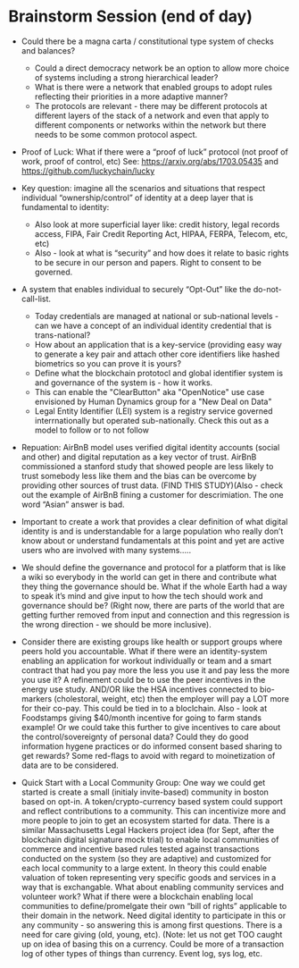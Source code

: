 # Brainstorm Session (end of day)

* Could there be a magna carta / constitutional type system of checks and balances?
  - Could a direct democracy network be an option to allow more choice of systems including a strong hierarchical leader?
  - What is there were a network that enabled groups to adopt rules reflecting their priorities in a more adaptive manner?
  - The protocols are relevant - there may be different protocols at different layers of the stack of a network and even that apply to different components or networks within the network but there needs to be some common protocol aspect.  

*  Proof of Luck: What if there were a “proof of luck” protocol (not proof of work, proof of control, etc) See: https://arxiv.org/abs/1703.05435  and https://github.com/luckychain/lucky 

* Key question: imagine all the scenarios and situations that respect individual “ownership/control” of identity at a deep layer that is fundamental to identity:
  - Also look at more superficial layer like: credit history, legal records access, FIPA, Fair Credit Reporting Act, HIPAA, FERPA, Telecom, etc, etc)
  - Also - look at what is “security” and how does it relate to basic rights to be secure in our person and papers.  Right to consent to be governed.  

* A system that enables individual to securely “Opt-Out” like the do-not-call-list.  
  - Today credentials are managed at national or sub-national levels - can we have a concept of an individual identity credential that is trans-national? 
  -  How about an application that is a key-service (providing easy way to generate a key pair and attach other core identifiers like hashed biometrics so you can prove it is yours?
  - Define what the blockchain prototocl and global identifier system is and governance of the system is - how it works.  
  - This can enable the "ClearButton" aka "OpenNotice" use case envisioned by Human Dynamics group for a "New Deal on Data"
  - Legal Entity Identifier (LEI) system is a registry service governed interrnationally but operated sub-nationally.  Check this out as a model to follow or to not follow

* Repuation:  AirBnB model uses verified digital identity accounts (social and other) and digital reputation as a key vector of trust.  AirBnB commissioned a stanford study that showed people are less likely to trust somebody less like them and the bias can be overcome by providing other sources of trust data.  (FIND THIS STUDY)(Also - check out the example of AirBnB fining a customer for descrimiation.  The one word “Asian” answer is bad. 

* Important to create a work that provides a clear definition of what digital identity is and is understandable for a large population who really don’t know about or understand fundamentals at this point and yet are active users who are involved with many systems….. 

* We should define the governance and protocol for a platform that is like a wiki so everybody in the world can get in there and contribute what they thing the governance should be.  What if the whole Earth had a way to speak it’s mind and give input to how the tech should work and governance should be?  (Right now, there are parts of the world that are getting further removed from input and connection and this regression is the wrong direction - we should be more inclusive). 
  
* Consider there are existing groups like health or support groups where peers hold you accountable.  What if there were an identity-system enabling an application for workout individually or team and a smart contract that had you pay more the less you use it and pay less the more you use it?  A refinement could be to use the peer incentives in the energy use study.  AND/OR like the HSA incentives connected to bio-markers (cholestoral, weight, etc) then the employer will pay a LOT more for their co-pay.  This could be tied in to a bloclchain.  Also - look at Foodstamps giving $40/month incentive for going to farm stands example!  Or we could take this further to give incentives to care about the control/sovereignty of personal data?  Could they do good information hygene practices or do informed consent based sharing to get rewards? Some red-flags to avoid with regard to moinetization of data are to be considered.  

* Quick Start with a Local Community Group: One way we could get started is create a small (initialy invite-based) community in boston based on opt-in.  A token/crypto-currency based system could support and reflect contributions to a community.  This can incentivize more and more people to join to get an ecosystem started for data.  There is a similar Massachusetts Legal Hackers project idea (for Sept, after the blockchain digital signature mock trial) to enable local communities of commerce and incentive based rules tested against transactions conducted on the system (so they are adaptive) and customized for each local community to a large extent.  In theory this could enable valuation of token representing very specific goods and services in a way that is exchangable.  What about enabling community services and volunteer work?  What if there were a blockchain enabling local communities to define/promelgate their own “bill of rights” applicable to their domain in the network.  Need digital identity to participate in this or any community - so answering this is among first questions.  There is a need for care giving (old, young, etc).  (Note: let us not get TOO caught up on idea of basing this on a currency.  Could be more of a transaction log of other types of things than currency.  Event log, sys log, etc.


